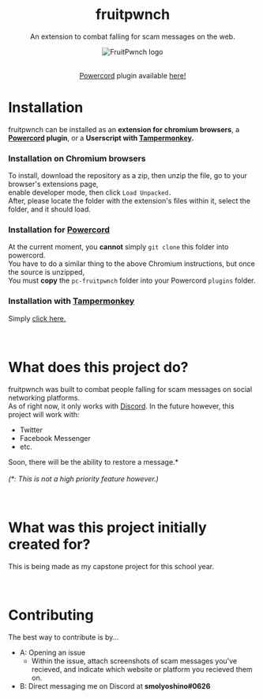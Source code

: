 <div align="center">
  <h1>fruitpwnch</h1>
  <p>An extension to combat falling for scam messages on the web.</p>
  <img src="https://github.com/smolyoshino/fruitpwnch-master/blob/master/fruitpwnch.png?raw=true" alt="FruitPwnch logo" />
  <br/>
  <br/>
  <p><a href="https://powercord.dev/">Powercord</a> plugin available <a href="https://github.com/smolyoshino/fruitpwnch-master/tree/master/pc-fruitpwnch">here!</a>
</div>

# Installation
fruitpwnch can be installed as an <b>extension for chromium browsers</b>, a <b><a href="https://powercord.dev/">Powercord</a> plugin</b>, or a <b>Userscript with <a href="https://www.tampermonkey.net/">Tampermonkey</a>.</b><br>
### Installation on Chromium browsers
To install, download the repository as a zip, then unzip the file, go to your browser's extensions page,<br/>
enable developer mode, then click `Load Unpacked.`<br/>
After, please locate the folder with the extension's files within it, select the folder, and it should load.
### Installation for [Powercord](https://powercord.dev/)
At the current moment, you <b>cannot</b> simply `git clone` this folder into powercord.<br/>
You have to do a similar thing to the above Chromium instructions, but once the source is unzipped,<br/>
You must <b>copy</b> the `pc-fruitpwnch` folder into your Powercord `plugins` folder.<br/>
### Installation with [Tampermonkey](https://www.tampermonkey.net/)
Simply [click here.](https://github.com/smolyoshino/fruitpwnch-master/raw/master/fruitpwnch-discord.user.js)
<br><br><br>
# What does this project do?
fruitpwnch was built to combat people falling for scam messages on social networking platforms.<br/>
As of right now, it only works with <a href="https://discord.gg/">Discord</a>.
In the future however, this project will work with:
- Twitter
- Facebook Messenger
- etc.

Soon, there will be the ability to restore a message.\*<br/><br/>
<i>(\*: This is not a high priority feature however.)</i>
<br><br><br>
# What was this project initially created for?
This is being made as my capstone project for this school year.
<br><br><br>
# Contributing
The best way to contribute is by...
- A: Opening an issue
  - Within the issue, attach screenshots of scam messages you've recieved, and indicate which website or platform you recieved them on.
- B: Direct messaging me on Discord at <b>smolyoshino#0626</b>
